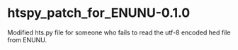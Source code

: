 # htspy_patch_for_ENUNU-0.1.0
 Modified hts.py file for someone who fails to read the utf-8 encoded hed file from ENUNU.
